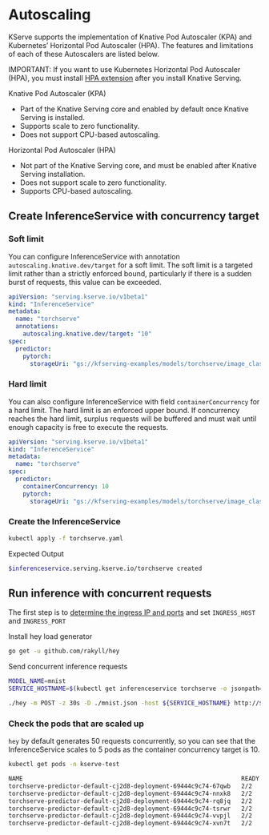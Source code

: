 # Autoscaling
KServe supports the implementation of Knative Pod Autoscaler (KPA) and Kubernetes’ Horizontal Pod Autoscaler (HPA).
The features and limitations of each of these Autoscalers are listed below.

IMPORTANT: If you want to use Kubernetes Horizontal Pod Autoscaler (HPA), you must install [HPA extension](https://knative.dev/docs/install/any-kubernetes-cluster/#optional-serving-extensions)
 after you install Knative Serving.

Knative Pod Autoscaler (KPA)
- Part of the Knative Serving core and enabled by default once Knative Serving is installed.
- Supports scale to zero functionality.
- Does not support CPU-based autoscaling.

Horizontal Pod Autoscaler (HPA)
- Not part of the Knative Serving core, and must be enabled after Knative Serving installation.
- Does not support scale to zero functionality.
- Supports CPU-based autoscaling.

## Create InferenceService with concurrency target


### Soft limit
You can configure InferenceService with annotation `autoscaling.knative.dev/target` for a soft limit. The soft limit is a targeted limit rather than
a strictly enforced bound, particularly if there is a sudden burst of requests, this value can be exceeded.

```yaml
apiVersion: "serving.kserve.io/v1beta1"
kind: "InferenceService"
metadata:
  name: "torchserve"
  annotations:
    autoscaling.knative.dev/target: "10"
spec:
  predictor:
    pytorch:
      storageUri: "gs://kfserving-examples/models/torchserve/image_classifier"
```

### Hard limit

You can also configure InferenceService with field `containerConcurrency` for a hard limit. The hard limit is an enforced upper bound. 
If concurrency reaches the hard limit, surplus requests will be buffered and must wait until enough capacity is free to execute the requests.

```yaml
apiVersion: "serving.kserve.io/v1beta1"
kind: "InferenceService"
metadata:
  name: "torchserve"
spec:
  predictor:
    containerConcurrency: 10
    pytorch:
      storageUri: "gs://kfserving-examples/models/torchserve/image_classifier"
```

### Create the InferenceService

```bash
kubectl apply -f torchserve.yaml
```

Expected Output

```bash
$inferenceservice.serving.kserve.io/torchserve created
```

## Run inference with concurrent requests

The first step is to [determine the ingress IP and ports](../../../../get_started/first_isvc.md#3-determine-the-ingress-ip-and-ports) and set `INGRESS_HOST` and `INGRESS_PORT`

Install hey load generator 
```bash
go get -u github.com/rakyll/hey
```

Send concurrent inference requests
```bash
MODEL_NAME=mnist
SERVICE_HOSTNAME=$(kubectl get inferenceservice torchserve -o jsonpath='{.status.url}' | cut -d "/" -f 3)

./hey -m POST -z 30s -D ./mnist.json -host ${SERVICE_HOSTNAME} http://${INGRESS_HOST}:${INGRESS_PORT}/v1/models/${MODEL_NAME}:predict
```

### Check the pods that are scaled up
`hey` by default generates 50 requests concurrently, so you can see that the InferenceService scales to 5 pods as the container concurrency target is 10.

```bash
kubectl get pods -n kserve-test 

NAME                                                             READY   STATUS        RESTARTS   AGE
torchserve-predictor-default-cj2d8-deployment-69444c9c74-67qwb   2/2     Terminating   0          103s
torchserve-predictor-default-cj2d8-deployment-69444c9c74-nnxk8   2/2     Terminating   0          95s
torchserve-predictor-default-cj2d8-deployment-69444c9c74-rq8jq   2/2     Running       0          50m
torchserve-predictor-default-cj2d8-deployment-69444c9c74-tsrwr   2/2     Running       0          113s
torchserve-predictor-default-cj2d8-deployment-69444c9c74-vvpjl   2/2     Running       0          109s
torchserve-predictor-default-cj2d8-deployment-69444c9c74-xvn7t   2/2     Terminating   0          103s
```
